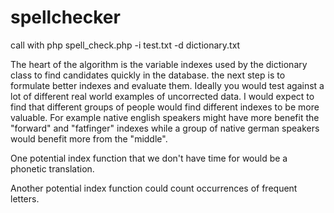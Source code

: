 # spellchecker

call with
    php spell_check.php -i test.txt -d dictionary.txt

The heart of the algorithm is the variable indexes used by the dictionary class to find candidates quickly in the database. the next step is to formulate better indexes and evaluate them. Ideally you would test against a lot of different real world examples of uncorrected data. I would expect to find that different groups of people would find different indexes to be more valuable. For example native english speakers might have more benefit the "forward" and "fatfinger" indexes while a group of native german speakers would benefit more from the "middle".

One potential index function that we don't have time for would be a phonetic translation.

Another potential index function could count occurrences of frequent letters.


